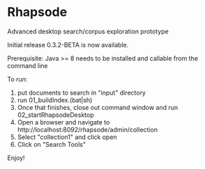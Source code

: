 # Rhapsode
Advanced desktop search/corpus exploration prototype

Initial release 0.3.2-BETA is now available.

Prerequisite:
Java >= 8 needs to be installed and callable from the command line

To run:
1) put documents to search in "input" directory
2) run 01_buildIndex.(bat|sh)
3) Once that finishes, close out command window and run 02_startRhapsodeDesktop
4) Open a browser and navigate to http://localhost:8092/rhapsode/admin/collection
5) Select "collection1" and click open
6) Click on "Search Tools"

Enjoy!
